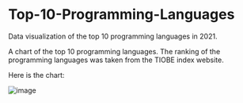 # Top-10-Programming-Languages

Data visualization of the top 10 programming languages in 2021.

A chart of the top 10 programming languages. The ranking of the programming languages was taken from the TIOBE index website.

Here is the chart:

![image](https://user-images.githubusercontent.com/45300629/147262212-ad91713c-c7de-412f-8416-4d9a9452ea73.png)

